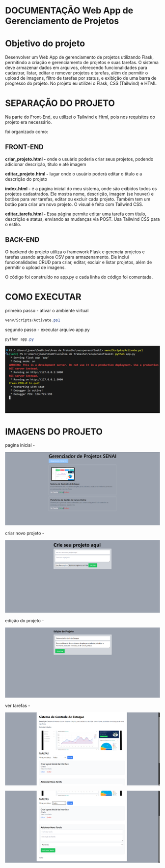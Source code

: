 # DOCUMENTAÇÃO **Web App de Gerenciamento de Projetos**

# Objetivo do projeto

Desenvolver um Web App de gerenciamento de projetos utilizando Flask, permitindo a criação e gerenciamento de projetos e suas tarefas. O sistema deve armazenar dados em arquivos, oferecendo funcionalidades para cadastrar, listar, editar e remover projetos e tarefas, além de permitir o upload de imagens, filtro de tarefas por status, e exibição de uma barra de progresso do projeto. No projeto eu utilizei o Flask, CSS (Tailwind) e HTML

# SEPARAÇÃO DO PROJETO

Na parte do Front-End, eu utilizei o Tailwind e Html, pois nos requisitos do projeto era necessário.

foi organizado como:

## FRONT-END

**criar_projeto.html -** onde o usuário poderia criar seus projetos, podendo adicionar descrição, titulo e até imagem

**editar_projeto.html -** lugar onde o usuário poderá editar o titulo e a descrição do projeto

**index.html -**  é a página inicial do meu sistema, onde são exibidos todos os projetos cadastrados. Ele mostra nome, descrição, imagem (se houver) e botões para ver tarefas, editar ou excluir cada projeto. Também tem um botão para criar um novo projeto. O visual é feito com Tailwind CSS.

**editar_tarefa.html -** Essa página permite editar uma tarefa com título, descrição e status, enviando as mudanças via POST. Usa Tailwind CSS para o estilo.

## BACK-END

O backend do projeto utiliza o framework Flask e gerencia projetos e tarefas usando arquivos CSV para armazenamento. Ele inclui funcionalidades CRUD para criar, editar, excluir e listar projetos, além de permitir o upload de imagens.

O código foi construído no app.py e cada linha do código foi comentada.

# COMO EXECUTAR

primeiro passo - ativar o ambiente virtual

```powershell
venv/Scripts/Activate.ps1
```

segundo passo - executar arquivo app.py

```powershell
python app.py
```

![image.png](https://github.com/joaowartins/recuperacaoflask22/blob/main/static/ex/image.png)

# IMAGENS DO PROJETO

pagina inicial - 

![image.png](https://github.com/joaowartins/recuperacaoflask22/blob/main/static/ex/image%20(1).png)

criar novo projeto - 

![image.png](https://github.com/joaowartins/recuperacaoflask22/blob/main/static/ex/image%20(2).png)

edição do projeto - 

![image.png](https://github.com/joaowartins/recuperacaoflask22/blob/main/static/ex/image%20(3).png)

ver tarefas - 

![image.png](https://github.com/joaowartins/recuperacaoflask22/blob/main/static/ex/image%20(4).png)

![image.png](https://github.com/joaowartins/recuperacaoflask22/blob/main/static/ex/image%20(5).png)
